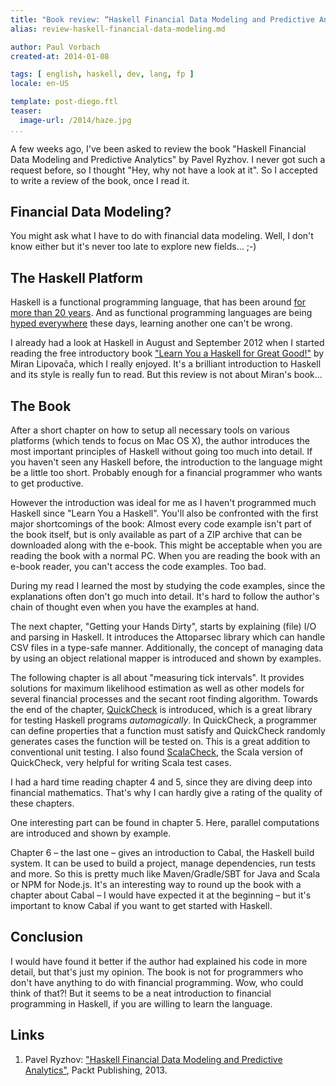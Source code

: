 ```yaml
---
title: "Book review: “Haskell Financial Data Modeling and Predictive Analytics”"
alias: review-haskell-financial-data-modeling.md

author: Paul Vorbach
created-at: 2014-01-08

tags: [ english, haskell, dev, lang, fp ]
locale: en-US

template: post-diego.ftl
teaser:
  image-url: /2014/haze.jpg
...
```



A few weeks ago, I've been asked to review the book "Haskell Financial Data
Modeling and Predictive Analytics" by Pavel Ryzhov. I never got such a request
before, so I thought "Hey, why not have a look at it". So I accepted to write a
review of the book, once I read it.


## Financial Data Modeling?

You might ask what I have to do with financial data modeling. Well, I don't know
either but it's never too late to explore new fields... ;-)


## The Haskell Platform

Haskell is a functional programming language, that has been around [for more
than 20 years][haskell-years]. And as functional programming languages are being
[hyped everywhere][scala] these days, learning another one can't be
wrong.

[haskell-years]: /tag/lang.html#programming-languages
[scala]: /posts/2013/scala.html

I already had a look at Haskell in August and September 2012 when I started
reading the free introductory book ["Learn You a Haskell for Great Good!"][lyah]
by Miran Lipovača, which I really enjoyed. It's a brilliant introduction to
Haskell and its style is really fun to read. But this review is not about
Miran's book...

[lyah]: http://learnyouahaskell.com/


## The Book

After a short chapter on how to setup all necessary tools on various platforms
(which tends to focus on Mac OS X), the author introduces the most important
principles of Haskell without going too much into detail. If you haven't seen
any Haskell before, the introduction to the language might be a little too
short. Probably enough for a financial programmer who wants to get productive.

However the introduction was ideal for me as I haven't programmed much Haskell
since "Learn You a Haskell". You'll also be confronted with the first major
shortcomings of the book: Almost every code example isn't part of the book
itself, but is only available as part of a ZIP archive that can be downloaded
along with the e-book. This might be acceptable when you are reading the book
with a normal PC. When you are reading the book with an e-book reader, you can't
access the code examples. Too bad.

During my read I learned the most by studying the code examples, since the
explanations often don't go much into detail. It's hard to follow the author's
chain of thought even when you have the examples at hand.

The next chapter, "Getting your Hands Dirty", starts by explaining (file) I/O
and parsing in Haskell. It introduces the Attoparsec library which can handle
CSV files in a type-safe manner. Additionally, the concept of managing data by
using an object relational mapper is introduced and shown by examples.

The following chapter is all about "measuring tick intervals". It provides
solutions for maximum likelihood estimation as well as other models for several
financial processes and the secant root finding algorithm. Towards the end of
the chapter, [QuickCheck] is introduced, which is a great library for testing
Haskell programs _automagically_. In QuickCheck, a programmer can define
properties that a function must satisfy and QuickCheck randomly generates cases
the function will be tested on. This is a great addition to conventional unit
testing. I also found [ScalaCheck], the Scala version of QuickCheck, very
helpful for writing Scala test cases.

[QuickCheck]: http://www.cse.chalmers.se/~rjmh/QuickCheck/
[ScalaCheck]: http://scalacheck.org/

I had a hard time reading chapter 4 and 5, since they are diving deep into
financial mathematics. That's why I can hardly give a rating of the quality of
these chapters.

One interesting part can be found in chapter 5. Here, parallel computations are
introduced and shown by example.

Chapter 6 – the last one – gives an introduction to Cabal, the Haskell build
system. It can be used to build a project, manage dependencies, run tests and
more. So this is pretty much like Maven/Gradle/SBT for Java and Scala or NPM for
Node.js. It's an interesting way to round up the book with a chapter about Cabal
– I would have expected it at the beginning – but it's important to know Cabal
if you want to get started with Haskell.


## Conclusion

I would have found it better if the author had explained his code in more
detail, but that's just my opinion. The book is not for programmers who don't
have anything to do with financial programming. Wow, who could think of that?!
But it seems to be a neat introduction to financial programming in Haskell, if
you are willing to learn the language.


## Links

 1. Pavel Ryzhov: ["Haskell Financial Data Modeling and Predictive
    Analytics"](http://www.packtpub.com/haskell-financial-data-modeling-and-predictive-analytics/book?utm_source=Paul%20Vorbach),
    Packt Publishing, 2013.
